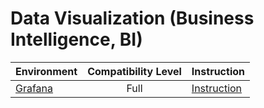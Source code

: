 # Data Visualization (Business Intelligence, BI)

| Environment | Compatibility Level  | Instruction |
| --- | :---: | --- |
| [Grafana](https://grafana.com) | Full| [Instruction](../grafana.md) |